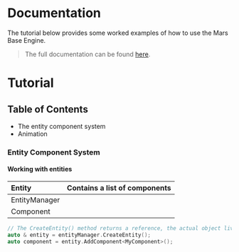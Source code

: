 # Documentation
The tutorial below provides some worked examples of how to use the Mars Base Engine.

>The full documentation can be found [here](Doxygen/index.html).

# Tutorial
## Table of Contents
- The entity component system
- Animation

### Entity Component System
#### Working with entities

| Entity		| Contains a list of components 	|
|:--------------|:----------------------------------|
| EntityManager	|								 	|
| Component		|									|

```c++
// The CreateEntity() method returns a reference, the actual object lives within the entity manager
auto & entity = entityManager.CreateEntity();
auto component = entity.AddComponent<MyComponent>();
````